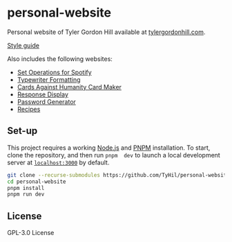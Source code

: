 # personal-website

Personal website of Tyler Gordon Hill available at [tylergordonhill.com](https://tylergordonhill.com).

[Style guide](https://github.com/TyHil/personal-website-styles)

Also includes the following websites:

- [Set Operations for Spotify](https://github.com/TyHil/set-operations-for-spotify)
- [Typewriter Formatting](https://github.com/TyHil/typewriter-formatting)
- [Cards Against Humanity Card Maker](https://github.com/TyHil/cah-maker)
- [Response Display](https://github.com/TyHil/response-display)
- [Password Generator](https://github.com/TyHil/password-generator)
- [Recipes](https://github.com/TyHil/recipes)

## Set-up

This project requires a working [Node.js](https://nodejs.org/) and [PNPM](https://pnpm.io/)
installation. To start, clone the repository, and then run `pnpm  dev` to launch
a local development server at [`localhost:3000`](https://localhost:3000) by default.

```bash
git clone --recurse-submodules https://github.com/TyHil/personal-website.git
cd personal-website
pnpm install
pnpm run dev
```

## License

GPL-3.0 License
